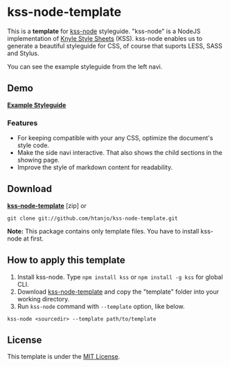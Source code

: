 kss-node-template
=================

This is a **template** for [kss-node](https://github.com/hughsk/kss-node) styleguide.
"kss-node" is a NodeJS implementation of [Knyle Style Sheets](https://github.com/kneath/kss) (KSS).
kss-node enables us to generate a beautiful styleguide for CSS, of course that suports LESS, SASS and Stylus.

You can see the example styleguide from the left navi.


Demo
----
**[Example Styleguide](http://htanjo.github.io/kss-node-template/)**

### Features
* For keeping compatible with your any CSS, optimize the document's style code.
* Make the side navi interactive. That also shows the child sections in the showing page.
* Improve the style of markdown content for readability.


Download
--------
**[kss-node-template](https://github.com/htanjo/kss-node-template/archive/master.zip)** [zip] or

```
git clone git://github.com/htanjo/kss-node-template.git
```

**Note:** This package contains only template files.
You have to install kss-node at first.


How to apply this template
--------------------------
1. Install kss-node. Type `npm install kss` or `npm install -g kss` for global CLI.
2. Download [kss-node-template](https://github.com/htanjo/kss-node-template/archive/master.zip) and copy the "template" folder into your working directory.
3. Run `kss-node` command with `--template` option, like below.

```
kss-node <sourcedir> --template path/to/template
```


License
-------
This template is under the [MIT License](https://github.com/htanjo/kss-node-template/blob/master/LICENSE).
